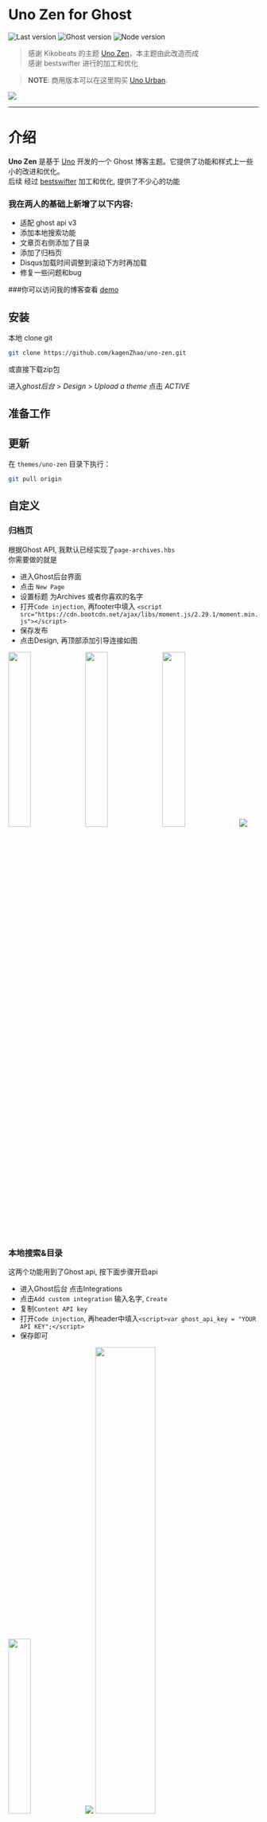 # Uno Zen for Ghost

![Last version](https://img.shields.io/github/v/tag/kagenzhao/uno-zen.svg?sort=semver&style=flat-square)
![Ghost version](https://img.shields.io/badge/Ghost-3.x-brightgreen.svg?style=flat-square)
![Node version](https://img.shields.io/badge/node-10.x%7C12.x%7C14.x-brightgreen)


> 感谢 Kikobeats 的主题 [Uno Zen](https://github.com/Kikobeats/uno-zen)，本主题由此改造而成<br>感谢 bestswifter 进行的加工和优化

> **NOTE**: 商用版本可以在这里购买 [Uno Urban](https://sellfy.com/p/G5kK).

[<img src="http://i.imgur.com/LCSB4Ca.jpg">](http://kikobeats.com)

---

# 介绍

**Uno Zen** 是基于 [Uno](https://github.com/daleanthony/Uno) 开发的一个 Ghost 博客主题。它提供了功能和样式上一些小的改进和优化。
<br>
后续 经过 [bestswifter](https://bestswifter.com) 加工和优化, 提供了不少心的功能

### 我在两人的基础上新增了以下内容:
* 适配 ghost api v3
* 添加本地搜索功能
* 文章页右侧添加了目录
* 添加了归档页
* Disqus加载时间调整到滚动下方时再加载
* 修复一些问题和bug


###你可以访问我的博客查看 [demo](https://www.kagenz.com)

## 安装

本地 clone git
```bash
git clone https://github.com/kagenZhao/uno-zen.git
```
或直接下载zip包

进入*ghost后台* > *Design* > *Upload a theme*
点击 *ACTIVE*

## 准备工作

## 更新

在 `themes/uno-zen` 目录下执行：

```bash
git pull origin
``` 

## 自定义

### 归档页
根据Ghost API, 我默认已经实现了`page-archives.hbs`
<br>
你需要做的就是
- 进入Ghost后台界面
- 点击 `New Page` 
- 设置标题 为Archives 或者你喜欢的名字
- 打开`Code injection`, 再footer中填入
  `<script src="https://cdn.bootcdn.net/ajax/libs/moment.js/2.29.1/moment.min.js"></script>`
- 保存发布
- 点击Design, 再顶部添加引导连接如图


<div>
<img src="https://oss.kagenz.com/ghost/20210128175444.png" width="30%">
<img src="https://oss.kagenz.com/ghost/20210128175828.png" width="30%">
<img src="https://oss.kagenz.com/ghost/20210128175936.png" width="30%">
<img src="https://oss.kagenz.com/ghost/20210128180202.png">
</div>


### 本地搜索&目录
这两个功能用到了Ghost api, 按下面步骤开启api
- 进入Ghost后台 点击Integrations
- 点击`Add custom integration` 输入名字, `Create`
- 复制`Content API key`
- 打开`Code injection`, 再header中填入`<script>var ghost_api_key = "YOUR API KEY";</script>`
- 保存即可

<div>
<img src="https://oss.kagenz.com/ghost/20210128180442.png" width="30%">
<img src="https://oss.kagenz.com/ghost/20210128180639.png">
<img src="https://oss.kagenz.com/ghost/20210128180801.png" width="49%">
<img src="https://oss.kagenz.com/ghost/20210128180920.png" width="49%">
<img src="https://oss.kagenz.com/ghost/20210128181106.png">
</div>



### 代码高亮

采用 [prism.js](https://prismjs.com/) 做代码高亮, 默认加载了基础css和js
<br>
为了减少js的加载数量, 使用者需要在每一篇post中单独设置*Code injection* > `Post footer {{ghost_foot}}`

```js
<script type="text/javascript" src="https://cdnjs.cloudflare.com/ajax/libs/prism/1.23.0/components/prism-bash.min.js"></script>
```

### 社交按钮与图标

采用 [Font Awesome](http://fontawesome.io/) 的图标字体来展示社交按钮，请参考我的 `partials/social.hbs` 文件中的代码：

```html
<a href="https://github.com/bestswifter" title="@KtZhang 的 Github" target="_blank">
  <i class='social fa fa-github'></i>
  <span class="label">Github</span>
</a>

<a href="http://weibo.com/bestswifter" title="@bestswifter" target="_blank">
  <i class='social fa fa-weibo'></i>
  <span class="label">weibo</span>
</a>
```

如果你需要使用别的图片，只要去 [Font Awesome](http://fontawesome.io/) 官网查一查图片名即可。

### 头像与封面

封面图片可以直接在 ghost 后台进行配置。

使用 [Favicon Generator](http://realfavicongenerator.net/) 生成不同平台下的头像图片，并放入 `assets/img` 文件夹下。

### 文章列表的总标题

在[我的博客](https://bestswifter.com)中，你可以看到所有文章的最上方有一个大标题：**作品集**，如果你想换成别的名字，可以在 ghost 后台插入代码，在 `{{ghost_head}}` 中加入以下代码：

```js
<script>
var posts_headline = '作品集 ';
</script>
```

### Disqus 评论管理

只要在 `{{ghost_head}}` 中加入你的站点的 shortname 即可：

```js
<script>
var disqus_shortname = 'bestswifter'; // 改成自己的 shortname
</script>
```

### 时间统计

所有的文章都会显示 “xxx Days Ago”，表示这是你多久以前的文章。原来的代码似乎与中文版ghost不兼容，我做了一些修改，具体效果可以参考[我的博客](https://bestswifter.com)。

### 自定义导航页

你可以为你的博客配置多个导航页，比如 ”关于“ 页面。这个可以在 ghost 的后台进行配置。

### TODO

uno-zen 是一个非常优秀的主题，作者还在不断的对他进行更新，我也会不断探索新的功能并与大家分享。

## License

MIT © [KagenZhao](https://www.kagenz.com)
